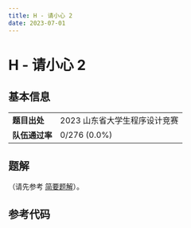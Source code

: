 ```yaml
---
title: H - 请小心 2
date: 2023-07-01
---
```


# H - 请小心 2

## 基本信息

<table>
<tr>
<td><b>题目出处</b></td><td>2023 山东省大学生程序设计竞赛</td>
</tr>
<tr>
<td><b>队伍通过率</b></td><td>0/276 (0.0%)</td>
</tr>
</table>

## 题解

（请先参考 [简要题解](tutorial-sketch-zh.pdf)）。

## 参考代码

```c++ linenums="1"
```
